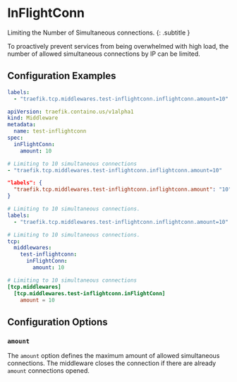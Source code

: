 # InFlightConn

Limiting the Number of Simultaneous connections.
{: .subtitle }

To proactively prevent services from being overwhelmed with high load, the number of allowed simultaneous connections by IP can be limited.

## Configuration Examples

```yaml tab="Docker"
labels:
  - "traefik.tcp.middlewares.test-inflightconn.inflightconn.amount=10"
```

```yaml tab="Kubernetes"
apiVersion: traefik.containo.us/v1alpha1
kind: Middleware
metadata:
  name: test-inflightconn
spec:
  inFlightConn:
    amount: 10
```

```yaml tab="Consul Catalog"
# Limiting to 10 simultaneous connections
- "traefik.tcp.middlewares.test-inflightconn.inflightconn.amount=10"
```

```json tab="Marathon"
"labels": {
  "traefik.tcp.middlewares.test-inflightconn.inflightconn.amount": "10"
}
```

```yaml tab="Rancher"
# Limiting to 10 simultaneous connections.
labels:
  - "traefik.tcp.middlewares.test-inflightconn.inflightconn.amount=10"
```

```yaml tab="File (YAML)"
# Limiting to 10 simultaneous connections.
tcp:
  middlewares:
    test-inflightconn:
      inFlightConn:
        amount: 10
```

```toml tab="File (TOML)"
# Limiting to 10 simultaneous connections
[tcp.middlewares]
  [tcp.middlewares.test-inflightconn.inFlightConn]
    amount = 10
```

## Configuration Options

### `amount`

The `amount` option defines the maximum amount of allowed simultaneous connections.
The middleware closes the connection if there are already `amount` connections opened.
